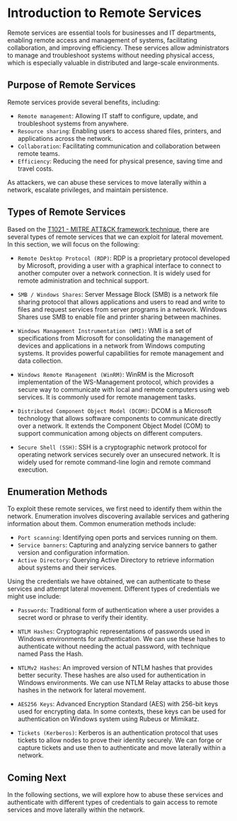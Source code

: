 
<h1>Introduction to Remote Services</h1>
<p>Remote services are essential tools for businesses and IT departments, enabling remote access and management of systems, facilitating collaboration, and improving efficiency. These services allow administrators to manage and troubleshoot systems without needing physical access, which is especially valuable in distributed and large-scale environments.</p>
<h2>Purpose of Remote Services</h2>
<p>Remote services provide several benefits, including:</p>
<ul>
<li>
<code>Remote management</code>: Allowing IT staff to configure, update, and troubleshoot systems from anywhere.</li>
<li>
<code>Resource sharing</code>: Enabling users to access shared files, printers, and applications across the network.</li>
<li>
<code>Collaboration</code>: Facilitating communication and collaboration between remote teams.</li>
<li>
<code>Efficiency</code>: Reducing the need for physical presence, saving time and travel costs.</li>
</ul>
<p>As attackers, we can abuse these services to move laterally within a network, escalate privileges, and maintain persistence.</p>
<h2>Types of Remote Services</h2>
<p>Based on the <a href="https://attack.mitre.org/techniques/T1021/">T1021 - MITRE ATT&amp;CK framework technique</a>, there are several types of remote services that we can exploit for lateral movement. In this section, we will focus on the following:</p>
<ul>
<li>
<p><code>Remote Desktop Protocol (RDP)</code>: RDP is a proprietary protocol developed by Microsoft, providing a user with a graphical interface to connect to another computer over a network connection. It is widely used for remote administration and technical support.</p>
</li>
<li>
<p><code>SMB / Windows Shares</code>: Server Message Block (SMB) is a network file sharing protocol that allows applications and users to read and write to files and request services from server programs in a network. Windows Shares use SMB to enable file and printer sharing between machines.</p>
</li>
<li>
<p><code>Windows Management Instrumentation (WMI)</code>: WMI is a set of specifications from Microsoft for consolidating the management of devices and applications in a network from Windows computing systems. It provides powerful capabilities for remote management and data collection.</p>
</li>
<li>
<p><code>Windows Remote Management (WinRM)</code>: WinRM is the Microsoft implementation of the WS-Management protocol, which provides a secure way to communicate with local and remote computers using web services. It is commonly used for remote management tasks.</p>
</li>
<li>
<p><code>Distributed Component Object Model (DCOM)</code>: DCOM is a Microsoft technology that allows software components to communicate directly over a network. It extends the Component Object Model (COM) to support communication among objects on different computers.</p>
</li>
<li>
<p><code>Secure Shell (SSH)</code>: SSH is a cryptographic network protocol for operating network services securely over an unsecured network. It is widely used for remote command-line login and remote command execution.</p>
</li>
</ul>
<h2>Enumeration Methods</h2>
<p>To exploit these remote services, we first need to identify them within the network. Enumeration involves discovering available services and gathering information about them. Common enumeration methods include:</p>
<ul>
<li>
<code>Port scanning</code>: Identifying open ports and services running on them.</li>
<li>
<code>Service banners</code>: Capturing and analyzing service banners to gather version and configuration information.</li>
<li>
<code>Active Directory</code>: Querying Active Directory to retrieve information about systems and their services.</li>
</ul>
<p>Using the credentials we have obtained, we can authenticate to these services and attempt lateral movement. Different types of credentials we might use include:</p>
<ul>
<li>
<p><code>Passwords</code>: Traditional form of authentication where a user provides a secret word or phrase to verify their identity.</p>
</li>
<li>
<p><code>NTLM Hashes</code>: Cryptographic representations of passwords used in Windows environments for authentication. We can use these hashes to authenticate without needing the actual password, with technique named Pass the Hash.</p>
</li>
<li>
<p><code>NTLMv2 Hashes</code>: An improved version of NTLM hashes that provides better security. These hashes are also used for authentication in Windows environments. We can use NTLM Relay attacks to abuse those hashes in the network for lateral movement.</p>
</li>
<li>
<p><code>AES256 Keys</code>: Advanced Encryption Standard (AES) with 256-bit keys used for encrypting data. In some contexts, these keys can be used for authentication on Windows system using Rubeus or Mimikatz.</p>
</li>
<li>
<p><code>Tickets (Kerberos)</code>: Kerberos is an authentication protocol that uses tickets to allow nodes to prove their identity securely. We can forge or capture tickets and use then to authenticate and move laterally within a network.</p>
</li>
</ul>
<h2>Coming Next</h2>
<p>In the following sections, we will explore how to abuse these services and authenticate with different types of credentials to gain access to remote services and move laterally within the network.</p>

